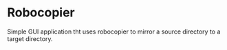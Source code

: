 # Robocopier

Simple GUI application tht uses robocopier to mirror a source directory to a target directory.